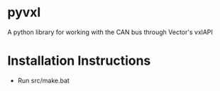 # pyvxl
A python library for working with the CAN bus through Vector's vxlAPI


# Installation Instructions

- Run src/make.bat
